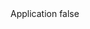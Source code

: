 <?xml version="1.0" encoding="UTF-8"?>
<CustomMetadata xmlns="http://soap.sforce.com/2006/04/metadata">
    <label>Application</label>
    <protected>false</protected>
</CustomMetadata>
